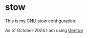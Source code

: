 # stow

This is my GNU stow configuration.

As of October 2024 I am using [Gentoo](https://gentoo.org)
